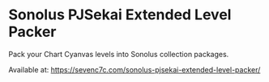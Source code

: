# Sonolus PJSekai Extended Level Packer

Pack your Chart Cyanvas levels into Sonolus collection packages.

Available at: <https://sevenc7c.com/sonolus-pjsekai-extended-level-packer/>
